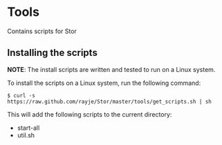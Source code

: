 Tools 
=====

Contains scripts for Stor

## Installing the scripts

**NOTE**: The install scripts are written and tested to run on a Linux system.

To install the scripts on a Linux system, run the following command:

    $ curl -s https://raw.github.com/rayje/Stor/master/tools/get_scripts.sh | sh
  
This will add the following scripts to the current directory:

  - start-all
  - util.sh
